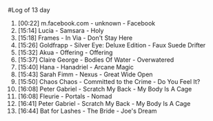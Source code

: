 #Log of 13 day

1. [00:22] m.facebook.com - unknown - Facebook
1. [15:14] Lucia - Samsara - Holy
1. [15:18] Frames - In Via - Don't Stay Here
1. [15:26] Goldfrapp - Silver Eye: Deluxe Edition - Faux Suede Drifter
1. [15:32] Akua - Offering - Offering
1. [15:37] Claire George - Bodies Of Water - Overwatered
1. [15:40] Hana - Hanadriel - Arcane Magic
1. [15:43] Sarah Fimm - Nexus - Great Wide Open
1. [15:50] Chaos Chaos - Committed to the Crime - Do You Feel It?
1. [16:08] Peter Gabriel - Scratch My Back - My Body Is A Cage
1. [16:08] Fleurie - Portals - Nomad
1. [16:41] Peter Gabriel - Scratch My Back - My Body Is A Cage
1. [16:44] Bat for Lashes - The Bride - Joe's Dream
